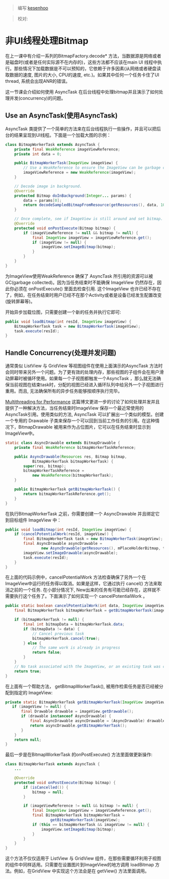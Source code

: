 > 编写:[kesenhoo](https://github.com/kesenhoo)

> 校对:

# 非UI线程处理Bitmap
在上一课中有介绍一系列的BitmapFactory.decode* 方法，当数据源是网络或者是磁盘时(或者是任何实际源不在内存的)，这些方法都不应该在main UI 线程中执行。那些情况下加载数据是不可以预知的，它依赖于许多因素(从网络或者硬盘读取数据的速度, 图片的大小, CPU的速度, etc.)。如果其中任何一个任务卡住了UI thread, 系统会出现ANR的错误。

这一节课会介绍如何使用 AsyncTask 在后台线程中处理bitmap并且演示了如何处理并发(concurrency)的问题。

## Use an AsyncTask(使用AsyncTask)
AsyncTask 类提供了一个简单的方法来在后台线程执行一些操作，并且可以把后台的结果呈现到UI线程。下面是一个加载大图的示例：

```java
class BitmapWorkerTask extends AsyncTask {
    private final WeakReference imageViewReference;
    private int data = 0;

    public BitmapWorkerTask(ImageView imageView) {
        // Use a WeakReference to ensure the ImageView can be garbage collected
        imageViewReference = new WeakReference(imageView);
    }

    // Decode image in background.
    @Override
    protected Bitmap doInBackground(Integer... params) {
        data = params[0];
        return decodeSampledBitmapFromResource(getResources(), data, 100, 100));
    }

    // Once complete, see if ImageView is still around and set bitmap.
    @Override
    protected void onPostExecute(Bitmap bitmap) {
        if (imageViewReference != null && bitmap != null) {
            final ImageView imageView = imageViewReference.get();
            if (imageView != null) {
                imageView.setImageBitmap(bitmap);
            }
        }
    }
}
```

为ImageView使用WeakReference 确保了 AsyncTask 所引用的资源可以被GC(garbage collected)。因为当任务结束时不能确保 ImageView 仍然存在，因此你必须在 onPostExecute() 里面去检查引用.  这个ImageView 也许已经不存在了，例如，在任务结束时用户已经不在那个Activity或者是设备已经发生配置改变(旋转屏幕等)。

开始异步加载位图，只需要创建一个新的任务并执行它即可:

```java
public void loadBitmap(int resId, ImageView imageView) {
    BitmapWorkerTask task = new BitmapWorkerTask(imageView);
    task.execute(resId);
}
```

## Handle Concurrency(处理并发问题)
通常类似 ListView 与 GridView 等视图组件在使用上面演示的AsyncTask 方法时会同时带来另外一个问题。为了更有效的处理内存，那些视图的子组件会在用户滑动屏幕时被循环使用。如果每一个子视图都触发一个AsyncTask ，那么就无法确保当前视图在结束task时，分配的视图已经进入循环队列中给另外一个子视图进行重用。而且, 无法确保所有的异步任务能够按顺序执行完毕。

[Multithreading for Performance](http://android-developers.blogspot.com/2010/07/multithreading-for-performance.html) 这篇博文更进一步的讨论了如何处理并发并且提供了一种解决方法，当任务结束时ImageView 保存一个最近常使用的AsyncTask引用。使用类似的方法,  AsyncTask 可以扩展出一个类似的模型。创建一个专用的 Drawable 子类来保存一个可以回到当前工作任务的引用。在这种情况下，BitmapDrawable 被用来作为占位图片，它可以在任务结束时显示到ImageView中。

```java
static class AsyncDrawable extends BitmapDrawable {
    private final WeakReference bitmapWorkerTaskReference;

    public AsyncDrawable(Resources res, Bitmap bitmap,
            BitmapWorkerTask bitmapWorkerTask) {
        super(res, bitmap);
        bitmapWorkerTaskReference =
            new WeakReference(bitmapWorkerTask);
    }

    public BitmapWorkerTask getBitmapWorkerTask() {
        return bitmapWorkerTaskReference.get();
    }
}
```

在执行BitmapWorkerTask 之前，你需要创建一个 AsyncDrawable 并且绑定它到目标组件 ImageView 中：

```java
public void loadBitmap(int resId, ImageView imageView) {
    if (cancelPotentialWork(resId, imageView)) {
        final BitmapWorkerTask task = new BitmapWorkerTask(imageView);
        final AsyncDrawable asyncDrawable =
                new AsyncDrawable(getResources(), mPlaceHolderBitmap, task);
        imageView.setImageDrawable(asyncDrawable);
        task.execute(resId);
    }
}
```

在上面的代码示例中，cancelPotentialWork 方法检查确保了另外一个在ImageView中运行的任务得以取消。如果是这样，它通过执行 cancel() 方法来取消之前的一个任务. 在小部分情况下, New出来的任务有可能已经存在，这样就不需要执行这个任务了。下面演示了如何实现一个 cancelPotentialWork 。

```java
public static boolean cancelPotentialWork(int data, ImageView imageView) {
    final BitmapWorkerTask bitmapWorkerTask = getBitmapWorkerTask(imageView);

    if (bitmapWorkerTask != null) {
        final int bitmapData = bitmapWorkerTask.data;
        if (bitmapData != data) {
            // Cancel previous task
            bitmapWorkerTask.cancel(true);
        } else {
            // The same work is already in progress
            return false;
        }
    }
    // No task associated with the ImageView, or an existing task was cancelled
    return true;
}
```

在上面有一个帮助方法， getBitmapWorkerTask(), 被用作检索任务是否已经被分配到指定的 ImageView:

```java
private static BitmapWorkerTask getBitmapWorkerTask(ImageView imageView) {
   if (imageView != null) {
       final Drawable drawable = imageView.getDrawable();
       if (drawable instanceof AsyncDrawable) {
           final AsyncDrawable asyncDrawable = (AsyncDrawable) drawable;
           return asyncDrawable.getBitmapWorkerTask();
       }
    }
    return null;
}
```

最后一步是在BitmapWorkerTask 的onPostExecute() 方法里面做更新操作:

```java
class BitmapWorkerTask extends AsyncTask {
    ...

    @Override
    protected void onPostExecute(Bitmap bitmap) {
        if (isCancelled()) {
            bitmap = null;
        }

        if (imageViewReference != null && bitmap != null) {
            final ImageView imageView = imageViewReference.get();
            final BitmapWorkerTask bitmapWorkerTask =
                    getBitmapWorkerTask(imageView);
            if (this == bitmapWorkerTask && imageView != null) {
                imageView.setImageBitmap(bitmap);
            }
        }
    }
}
```

这个方法不仅仅适用于 ListView 与 GridView 组件，在那些需要循环利用子视图的组件中同样适用。只需要在设置图片到ImageView的地方调用 loadBitmap 方法。例如，在GridView 中实现这个方法会是在 getView() 方法里面调用。
